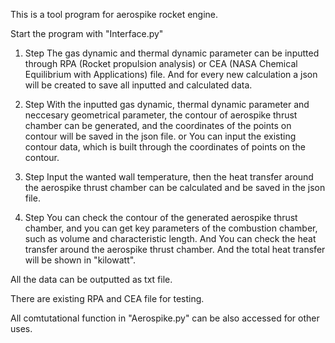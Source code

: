 This is a tool program for aerospike rocket engine. 

Start the program with "Interface.py"

1. Step
The gas dynamic and thermal dynamic parameter can be inputted through RPA (Rocket propulsion analysis) or 
CEA (NASA Chemical Equilibrium with Applications) file. And for every new calculation a json will be created to save all inputted and calculated data.

2. Step
With the inputted gas dynamic, thermal dynamic parameter and neccesary geometrical parameter, 
the contour of aerospike thrust chamber can be generated, and the coordinates of the points on contour will be saved in the json file. 
or
You can input the existing contour data, which is built through the coordinates of points on the contour. 

3. Step
Input the wanted wall temperature, then the heat transfer around the aerospike thrust chamber can be calculated and be saved in the json file.

4. Step
You can check the contour of the generated aerospike thrust chamber, and you can get key parameters of the combustion chamber,
such as volume and characteristic length. 
And
You can check the heat transfer around the aerospike thrust chamber. And the total heat transfer will be shown in "kilowatt".

All the data can be outputted as txt file.

There are existing RPA and CEA file for testing.

All comtutational function in "Aerospike.py" can be also accessed for other uses.